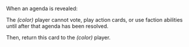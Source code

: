 When an agenda is revealed:

The _(color)_ player cannot vote, play action cards, or use faction abilities until after that agenda has been resolved. 

Then, return this card to the _(color)_ player. 